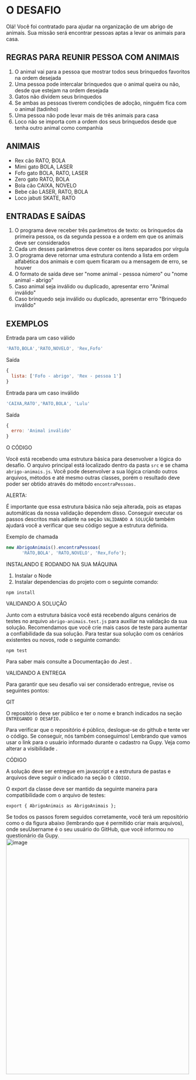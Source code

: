 
# O DESAFIO

Olá! Você foi contratado para ajudar na organização de um abrigo de animais.
Sua missão será encontrar pessoas aptas a levar os animais para casa.


## REGRAS PARA REUNIR PESSOA COM ANIMAIS
1. O animal vai para a pessoa que mostrar todos seus brinquedos favoritos na ordem desejada
2. Uma pessoa pode intercalar brinquedos que o animal queira ou não, desde que estejam na ordem desejada
3. Gatos não dividem seus brinquedos
4. Se ambas as pessoas tiverem condições de adoção, ninguém fica com o animal (tadinho)
5. Uma pessoa não pode levar mais de três animais para casa
6. Loco não se importa com a ordem dos seus brinquedos desde que tenha outro animal como companhia


## ANIMAIS

- Rex	cão	RATO, BOLA
- Mimi	gato	BOLA, LASER
- Fofo	gato	BOLA, RATO, LASER
- Zero	gato	RATO, BOLA
- Bola	cão	CAIXA, NOVELO
- Bebe	cão	LASER, RATO, BOLA
- Loco	jabuti	SKATE, RATO







## ENTRADAS E SAÍDAS
1. O programa deve receber três parâmetros de texto: os brinquedos da primeira pessoa, os da segunda pessoa e a ordem em que os animais deve ser considerados
2. Cada um desses parâmetros deve conter os itens separados por vírgula
3. O programa deve retornar uma estrutura contendo a lista em ordem alfabética dos animais e com quem ficaram ou a mensagem de erro, se houver
4. O formato de saída deve ser "nome animal - pessoa número" ou "nome animal - abrigo"
5. Caso animal seja inválido ou duplicado, apresentar erro "Animal inválido"
6. Caso brinquedo seja inválido ou duplicado, apresentar erro "Brinquedo inválido"

## EXEMPLOS
Entrada para um caso válido

```javascript
'RATO,BOLA','RATO,NOVELO', 'Rex,Fofo'
```

Saída

```javascript
{
  lista: ['Fofo - abrigo', 'Rex - pessoa 1']
}
```

Entrada para um caso inválido

```javascript
'CAIXA,RATO','RATO,BOLA', 'Lulu'
```
Saída

```javascript
{
  erro: 'Animal inválido'
}
```
O CÓDIGO

Você está recebendo uma estrutura básica para desenvolver a lógica do desafio. O arquivo principal está localizado dentro da pasta ```src``` e se chama ```abrigo-animais.js```. Você pode desenvolver a sua lógica criando outros arquivos, métodos e até mesmo outras classes, porém o resultado deve poder ser obtido através do método ```encontraPessoas.```

ALERTA:

É importante que essa estrutura básica não seja alterada, pois as etapas automáticas da nossa validação dependem disso. Conseguir executar os passos descritos mais adiante na seção ```VALIDANDO A SOLUÇÃO``` também ajudará você a verificar que seu código segue a estrutura definida.

Exemplo de chamada

```javascript
new AbrigoAnimais().encontraPessoas(
      'RATO,BOLA', 'RATO,NOVELO', 'Rex,Fofo');

```
INSTALANDO E RODANDO NA SUA MÁQUINA

1. Instalar o Node 
2. Instalar dependencias do projeto com o seguinte comando:
```
npm install
```

VALIDANDO A SOLUÇÃO

Junto com a estrutura básica você está recebendo alguns cenários de testes no arquivo ```abrigo-animais.test.js``` para auxiliar na validação da sua solução. Recomendamos que você crie mais casos de teste para aumentar a confiabilidade da sua solução.
Para testar sua solução com os cenários existentes ou novos, rode o seguinte comando:
```
npm test
```
Para saber mais consulte a Documentação do Jest .

VALIDANDO A ENTREGA

Para garantir que seu desafio vai ser considerado entregue, revise os seguintes pontos:

GIT

O repositório deve ser público e ter o nome e branch indicados na seção ```ENTREGANDO O DESAFIO.```

Para verificar que o repositório é público, deslogue-se do github e tente ver o código. Se conseguir, nós também conseguimos! Lembrando que vamos usar o link para o usuário informado durante o cadastro na Gupy. Veja como alterar a visibilidade .

CÓDIGO

A solução deve ser entregue em javascript e a estrutura de pastas e arquivos deve seguir o indicado na seção ```O CÓDIGO.```

O export da classe deve ser mantido da seguinte maneira para compatibilidade com o arquivo de testes:

```
export { AbrigoAnimais as AbrigoAnimais };
```

Se todos os passos forem seguidos corretamente, você terá um repositório como o da figura abaixo (lembrando que é permitido criar mais arquivos), onde seuUsername é o seu usuário do GitHub, que você informou no questionário da Gupy.
<img width="500" height="642" alt="image" src="https://github.com/user-attachments/assets/d59da1ad-04ee-4797-944a-98b28c305d42" />
